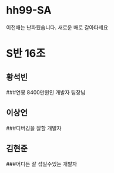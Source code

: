 # hh99-SA
이전배는 난파됬습니다. 새로운 배로 갈아타세요

# S반 16조

## 황석빈
###연봉 8400만원인 개발자 팀장님
## 이상언
###디버깅을 잘할 개발자
## 김현준
###어디든 잘 섞일수있는 개발자
